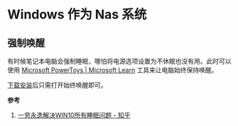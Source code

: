 # Windows 作为 Nas 系统

## 强制唤醒

有时候笔记本电脑会强制睡眠，哪怕将电源选项设置为不休眠也没有用。此时可以使用 [Microsoft PowerToys | Microsoft Learn](https://learn.microsoft.com/en-us/windows/powertoys/) 工具来让电脑始终保持唤醒。

[下载安装](https://learn.microsoft.com/en-us/windows/powertoys/install)后只需打开始终唤醒即可。

**参考**

1. [一劳永逸解决WIN10所有睡眠问题 - 知乎](https://zhuanlan.zhihu.com/p/93306740)